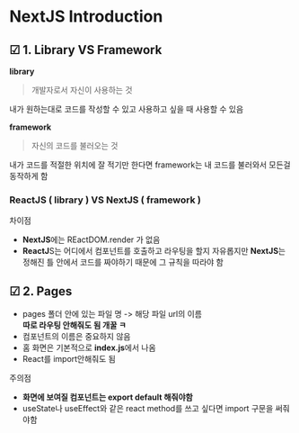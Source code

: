 # NextJS Introduction

## ☑ 1. Library VS Framework

**library**

> 개발자로서 자신이 사용하는 것

내가 원하는대로 코드를 작성할 수 있고 사용하고 싶을 때 사용할 수 있음

**framework**

> 자신의 코드를 불러오는 것

내가 코드를 적절한 위치에 잘 적기만 한다면 framework는 내 코드를 불러와서 모든걸 동작하게 함

### ReactJS ( library ) VS NextJS ( framework )

차이점

- **NextJS**에는 REactDOM.render 가 없음
- **ReactJ**S는 어디에서 컴포넌트를 호출하고 라우팅을 할지 자유롭지만 **NextJS**는 정해진 틀 안에서 코드를 짜야하기 때문에 그 규칙을 따라야 함

## ☑ 2. Pages

- pages 폴더 안에 있는 파일 명 -> 해당 파일 url의 이름  
  **따로 라우팅 안해줘도 됨 개꿀 ㅋ**
- 컴포넌트의 이름은 중요하지 않음
- 홈 화면은 기본적으로 **index.js**에서 나옴
- React를 import안해줘도 됨

주의점

- **화면에 보여질 컴포넌트는 export default 해줘야함**
- useState나 useEffect와 같은 react method를 쓰고 싶다면 import 구문을 써줘야함
